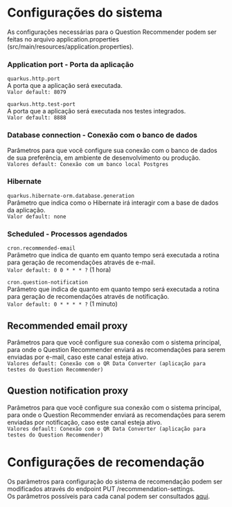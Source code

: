 # Configurações do sistema

As configurações necessárias para o Question Recommender podem ser feitas no arquivo application.properties (src/main/resources/application.properties).<br/>

### Application port - Porta da aplicação
`` quarkus.http.port ``<br/>
A porta que a aplicação será executada. <br/>
``Valor default: 8079``

`` quarkus.http.test-port ``<br/>
A porta que a aplicação será executada nos testes integrados. <br/>
``Valor default: 8888``

### Database connection - Conexão com o banco de dados
Parâmetros para que você configure sua conexão com o banco de dados de sua preferência, em ambiente de desenvolvimento ou produção.<br/>
``Valores default: Conexão com um banco local Postgres``

### Hibernate
`` quarkus.hibernate-orm.database.generation ``<br/>
Parâmetro que indica como o Hibernate irá interagir com a base de dados da aplicação.<br/>
``Valor default: none``

### Scheduled - Processos agendados
`` cron.recommended-email ``<br/>
Parâmetro que indica de quanto em quanto tempo será executada a rotina para geração de recomendações através de e-mail.<br/>
``Valor default: 0 0 * * * ?`` (1 hora) <br/>

`` cron.question-notification ``<br/>
Parâmetro que indica de quanto em quanto tempo será executada a rotina para geração de recomendações através de notificação.<br/>
``Valor default: 0 * * * * ?`` (1 minuto) <br/>

## Recommended email proxy
Parâmetros para que você configure sua conexão com o sistema principal, para onde o Question Recommender enviará as recomendações para serem enviadas por e-mail, caso este canal esteja ativo.<br/>
``Valores default: Conexão com o QR Data Converter (aplicação para testes do Question Recommender)``

## Question notification proxy
Parâmetros para que você configure sua conexão com o sistema principal, para onde o Question Recommender enviará as recomendações para serem enviadas por notificação, caso este canal esteja ativo.<br/>
``Valores default: Conexão com o QR Data Converter (aplicação para testes do Question Recommender)``

# Configurações de recomendação
Os parâmetros para configuração do sistema de recomendação podem ser modificados através do endpoint PUT /recommendation-settings.<br/>
Os parâmetros possíveis para cada canal podem ser consultados [aqui](https://github.com/jonatan-andrei/Question-Recommender/blob/main/src/main/java/jonatan/andrei/domain/RecommendationChannelType.java).



